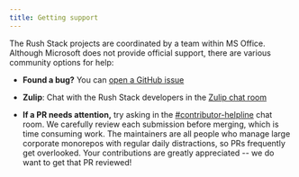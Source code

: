 ```yaml
---
title: Getting support
---
```


The Rush Stack projects are coordinated by a team within MS Office.  Although Microsoft does not provide
official support, there are various community options for help:

- **Found a bug?** You can [open a GitHub issue](https://github.com/microsoft/rushstack/issues)

- **Zulip**: Chat with the Rush Stack developers in the [Zulip chat room](https://rushstack.zulipchat.com/)

- **If a PR needs attention,** try asking in the
  [#contributor-helpline](https://rushstack.zulipchat.com/#narrow/stream/279883-contributor-helpline)
  chat room.  We carefully review each submission before merging, which is time consuming work.  The maintainers
  are all people who manage large corporate monorepos with regular daily distractions, so PRs frequently
  get overlooked.  Your contributions are greatly appreciated -- we do want to get that PR reviewed!

